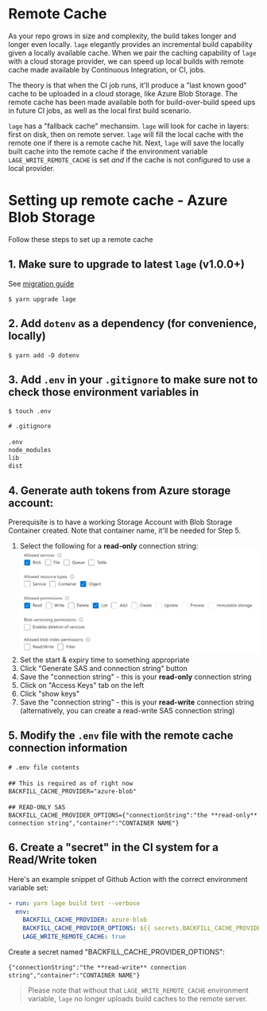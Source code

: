 # Remote Cache

As your repo grows in size and complexity, the build takes longer and longer even locally. `lage` elegantly provides an incremental build capability given a locally available cache. When we pair the caching capability of `lage` with a cloud storage provider, we can speed up local builds with remote cache made available by Continuous Integration, or CI, jobs. 

The theory is that when the CI job runs, it'll produce a "last known good" cache to be uploaded in a cloud storage, like Azure Blob Storage. The remote cache has been made available both for build-over-build speed ups in future CI jobs, as well as the local first build scenario.

`lage` has a "fallback cache" mechansim. `lage` will look for cache in layers: first on disk, then on remote server. `lage` will fill the local cache with the remote one if there is a remote cache hit. Next, `lage` will save the locally built cache into the remote cache if the environment variable `LAGE_WRITE_REMOTE_CACHE` is set _and_ if the cache is not configured to use a local provider.

# Setting up remote cache - Azure Blob Storage

Follow these steps to set up a remote cache 

## 1. Make sure to upgrade to latest `lage` (v1.0.0+)

See [migration guide](./migration)

```
$ yarn upgrade lage
```

## 2. Add `dotenv` as a dependency (for convenience, locally)

```
$ yarn add -D dotenv
```

## 3. Add `.env` in your `.gitignore` to make sure not to check those environment variables in

```
$ touch .env
```

```
# .gitignore

.env
node_modules
lib
dist
```

## 4. Generate auth tokens from Azure storage account:

Prerequisite is to have a working Storage Account with Blob Storage Container created. Note that container name, it'll be needed for Step 5.

1. Select the following for a **read-only** connection string:
![remote-cache-readonly](../images/remote-cache-readonly.png)
2. Set the start & expiry time to something appropriate
3. Click "Generate SAS and connection string" button
4. Save the "connection string" - this is your **read-only** connection string
5. Click on "Access Keys" tab on the left
6. Click "show keys"
7. Save the "connection string" - this is your **read-write** connection string (alternatively, you can create a read-write SAS connection string)

## 5. Modify the `.env` file with the remote cache connection information

```
# .env file contents

## This is required as of right now
BACKFILL_CACHE_PROVIDER="azure-blob"

## READ-ONLY SAS
BACKFILL_CACHE_PROVIDER_OPTIONS={"connectionString":"the **read-only** connection string","container":"CONTAINER NAME"}
```

## 6. Create a "secret" in the CI system for a Read/Write token

Here's an example snippet of Github Action with the correct environment variable set:

```yaml
- run: yarn lage build test --verbose
  env:
    BACKFILL_CACHE_PROVIDER: azure-blob
    BACKFILL_CACHE_PROVIDER_OPTIONS: ${{ secrets.BACKFILL_CACHE_PROVIDER_OPTIONS }}
    LAGE_WRITE_REMOTE_CACHE: true
```

Create a secret named "BACKFILL_CACHE_PROVIDER_OPTIONS":

```
{"connectionString":"the **read-write** connection string","container":"CONTAINER NAME"}
```

> Please note that without that `LAGE_WRITE_REMOTE_CACHE` environment variable, `lage` no longer uploads build caches to the remote server.